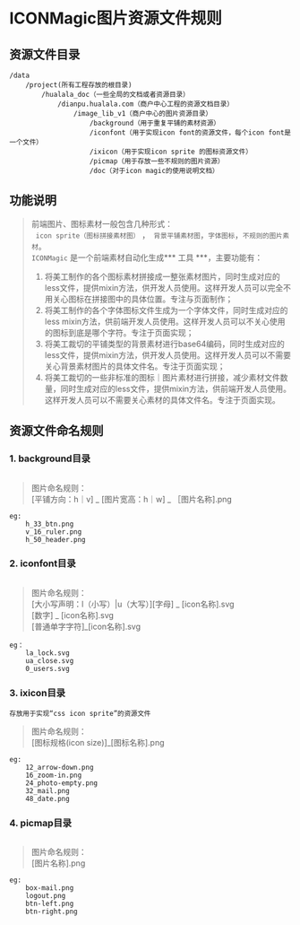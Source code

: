 # ICONMagic图片资源文件规则
## 资源文件目录
	/data
		/project(所有工程存放的根目录)
			/hualala_doc（一些全局的文档或者资源目录）
				/dianpu.hualala.com（商户中心工程的资源文档目录）
					/image_lib_v1（商户中心的图片资源目录）
						/background（用于重复平铺的素材资源）
						/iconfont（用于实现icon font的资源文件，每个icon font是一个文件）
						/ixicon（用于实现icon sprite 的图标资源文件）
						/picmap（用于存放一些不规则的图片资源）
						/doc（对于icon magic的使用说明文档）

## 功能说明
> 前端图片、图标素材一般包含几种形式：    
> ` icon sprite（图标拼接素材图）` ，` 背景平铺素材图`，`字体图标`，`不规则的图片素材`。       
> ` ICONMagic ` 是一个前端素材自动化生成*** 工具 ***，主要功能有：     
> 1. 将美工制作的各个图标素材拼接成一整张素材图片，同时生成对应的less文件，提供mixin方法，供开发人员使用。这样开发人员可以完全不用关心图标在拼接图中的具体位置。专注与页面制作；    
> 2. 将美工制作的各个字体图标文件生成为一个字体文件，同时生成对应的less mixin方法，供前端开发人员使用。这样开发人员可以不关心使用的图标到底是哪个字符。专注于页面实现；    
> 3. 将美工裁切的平铺类型的背景素材进行base64编码，同时生成对应的less文件，提供mixin方法，供开发人员使用。这样开发人员可以不需要关心背景素材图片的具体文件名。专注于页面实现；    
> 4. 将美工裁切的一些非标准的图标｜图片素材进行拼接，减少素材文件数量，同时生成对应的less文件，提供mixin方法，供前端开发人员使用。这样开发人员可以不需要关心素材的具体文件名。专注于页面实现。	

## 资源文件命名规则
### 1. background目录
``` 存放用于平铺的背景类素材图片			
```
		
> 图片命名规则：    
	[平铺方向：h｜v] _ [图片宽高：h｜w] _ ［图片名称].png
		    
	eg:
		h_33_btn.png
		v_16_ruler.png
		h_50_header.png
### 2. iconfont目录
``` 存放用于实现icon font的资源文件
```		
> 图片命名规则：		
	[大小写声明：l（小写）|u（大写）][字母] _ [icon名称].svg    
	[数字] _ [icon名称].svg    
	[普通单字字符]_[icon名称].svg    


	eg：
		la_lock.svg
		ua_close.svg
		0_users.svg
	
### 3. ixicon目录
``` 存放用于实现“css icon sprite”的资源文件 ```    
> 图片命名规则：    
	[图标规格(icon size)]_[图标名称].png    
		
	
	eg:
		12_arrow-down.png
		16_zoom-in.png
		24_photo-empty.png
		32_mail.png
		48_date.png
		
		
	
### 4. picmap目录
``` 存放一些不是规则正方形的图片资源文件 		
```
> 图片命名规则：    
	[图片名称].png 
		
	eg:
		box-mail.png
		logout.png
		btn-left.png
		btn-right.png